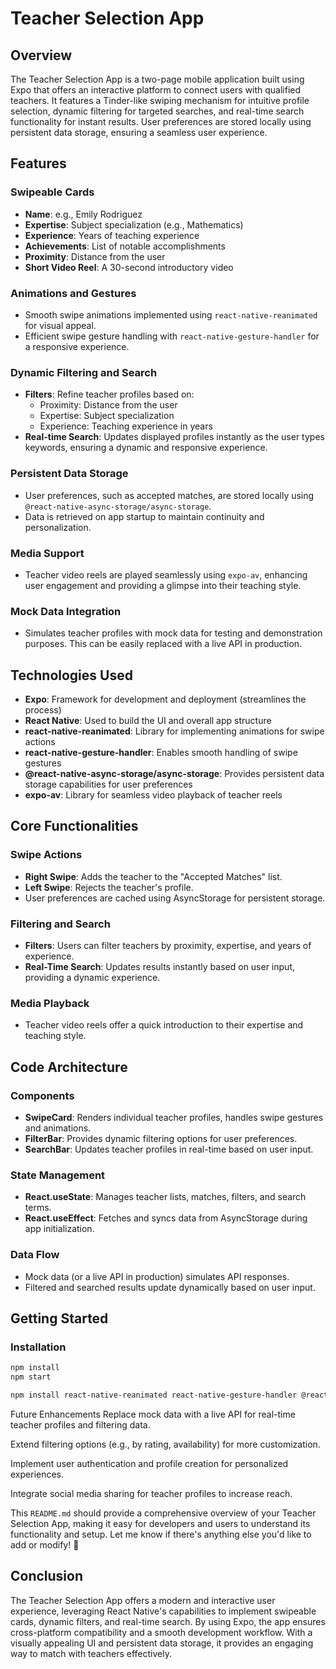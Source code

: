 # Teacher Selection App

## Overview
The Teacher Selection App is a two-page mobile application built using Expo that offers an interactive platform to connect users with qualified teachers. It features a Tinder-like swiping mechanism for intuitive profile selection, dynamic filtering for targeted searches, and real-time search functionality for instant results. User preferences are stored locally using persistent data storage, ensuring a seamless user experience.

## Features

### Swipeable Cards
- **Name**: e.g., Emily Rodriguez
- **Expertise**: Subject specialization (e.g., Mathematics)
- **Experience**: Years of teaching experience
- **Achievements**: List of notable accomplishments
- **Proximity**: Distance from the user
- **Short Video Reel**: A 30-second introductory video

### Animations and Gestures
- Smooth swipe animations implemented using `react-native-reanimated` for visual appeal.
- Efficient swipe gesture handling with `react-native-gesture-handler` for a responsive experience.

### Dynamic Filtering and Search
- **Filters**: Refine teacher profiles based on:
  - Proximity: Distance from the user
  - Expertise: Subject specialization
  - Experience: Teaching experience in years
- **Real-time Search**: Updates displayed profiles instantly as the user types keywords, ensuring a dynamic and responsive experience.

### Persistent Data Storage
- User preferences, such as accepted matches, are stored locally using `@react-native-async-storage/async-storage`.
- Data is retrieved on app startup to maintain continuity and personalization.

### Media Support
- Teacher video reels are played seamlessly using `expo-av`, enhancing user engagement and providing a glimpse into their teaching style.

### Mock Data Integration
- Simulates teacher profiles with mock data for testing and demonstration purposes. This can be easily replaced with a live API in production.

## Technologies Used
- **Expo**: Framework for development and deployment (streamlines the process)
- **React Native**: Used to build the UI and overall app structure
- **react-native-reanimated**: Library for implementing animations for swipe actions
- **react-native-gesture-handler**: Enables smooth handling of swipe gestures
- **@react-native-async-storage/async-storage**: Provides persistent data storage capabilities for user preferences
- **expo-av**: Library for seamless video playback of teacher reels

## Core Functionalities

### Swipe Actions
- **Right Swipe**: Adds the teacher to the "Accepted Matches" list.
- **Left Swipe**: Rejects the teacher's profile.
- User preferences are cached using AsyncStorage for persistent storage.

### Filtering and Search
- **Filters**: Users can filter teachers by proximity, expertise, and years of experience.
- **Real-Time Search**: Updates results instantly based on user input, providing a dynamic experience.

### Media Playback
- Teacher video reels offer a quick introduction to their expertise and teaching style.

## Code Architecture

### Components
- **SwipeCard**: Renders individual teacher profiles, handles swipe gestures and animations.
- **FilterBar**: Provides dynamic filtering options for user preferences.
- **SearchBar**: Updates teacher profiles in real-time based on user input.

### State Management
- **React.useState**: Manages teacher lists, matches, filters, and search terms.
- **React.useEffect**: Fetches and syncs data from AsyncStorage during app initialization.

### Data Flow
- Mock data (or a live API in production) simulates API responses.
- Filtered and searched results update dynamically based on user input.

## Getting Started

### Installation
```bash
npm install
npm start

npm install react-native-reanimated react-native-gesture-handler @react-native-async-storage/async-storage expo-av
```
Future Enhancements
Replace mock data with a live API for real-time teacher profiles and filtering data.

Extend filtering options (e.g., by rating, availability) for more customization.

Implement user authentication and profile creation for personalized experiences.

Integrate social media sharing for teacher profiles to increase reach.



This `README.md` should provide a comprehensive overview of your Teacher Selection App, making it easy for developers and users to understand its functionality and setup. Let me know if there's anything else you'd like to add or modify! 🌟

## Conclusion
The Teacher Selection App offers a modern and interactive user experience, leveraging React Native's capabilities to implement swipeable cards, dynamic filters, and real-time search. By using Expo, the app ensures cross-platform compatibility and a smooth development workflow. With a visually appealing UI and persistent data storage, it provides an engaging way to match with teachers effectively.

